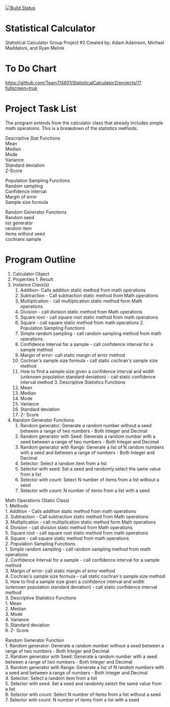 [![Build Status](https://travis-ci.com/Team7IS601/StatisticalCalculator2.svg?branch=master)](https://travis-ci.com/Team7IS601/StatisticalCalculator2)
 
# Statistical Calculator 
Statistical Calculator Group Project #2
Created by: Adam Adamson, Michael Maddaloni, and Ryan Melink

# To Do Chart
https://github.com/Team7IS601/StatisticalCalculator2/projects/1?fullscreen=true

# Project Task List
The program extends from the calculator class that already includes simple math operatoins. This is a breakdown of the statistics methods.

Descriptive Stat Functions    
Mean  
Median  
Mode    
Variance  
Standard deviation  
Z-Score  

Population Sampling Functions    
Random sampling  
Confidence interval    
Margin of error    
Sample size formula  

Random Generator Functions  
Random seed    
list generator  
random item  
items without seed  
cochrans sample  




# Program Outline
1. Calculator Object
  1. Properties
    1. Result
  2. Instance Class(s)
      1. Addition- Calls addition static method from math operations
      2. Subtraction - Call subtraction static method from Math operations
      3. Multiplication - call multiplication static method form Math operations
      4. Division - call division static method from Math operations
      5. Square root - call square root static method from math operations
      6. Square - call square static method from math operations
    2. Population Sampling Functions
      1. Simple random sampling - call random sampling method from math operations
      2. Confidence Interval for a sample - call confidence interval for a sample method
      3. Margin of error- call static margin of error method
      4. Cochran's sample size formula - call static cochran's sample size method
      5. How to find a sample size given a confidence interval and width (unknown population standard 
      deviation) - call static confidence interval method
    3. Descriptive Statistics Functions
      1. Mean
      2. Median
      3. Mode
      4. Variance
      5. Standard deviation
      6. Z- Score  
4. Random Generator Functions
      1. Random generator: Generate a random number without a seed between a range of two numbers - Both 
      Integer and Decimal
      2. Random generator with Seed: Generate a random number with a seed between a range of two numbers - 
      Both Integer and Decimal
      3. Random generator with Range: Generate a list of N random numbers with a seed and between a range 
      of numbers - Both Integer and Decimal
      4. Selector: Select a random item from a list
      5. Selector with seed: Set a seed and randomly.select the same value from a list
      6. Selector with count: Select N number of items from a list without a seed
      7. Selector with count:  N number of items from a list with a seed

 Math Operations (Static Class)  
    1. Methods  
        1. Addition - Calls addition static method from math operations  
        2. Subtraction - Call subtraction static method from Math operations  
        3. Multiplication - call multiplication static method form Math operations  
        4. Division - call division static method from Math operations  
        5. Square root - call square root static method from math operations  
        6. Square - call square static method from math operations  
    2. Population Sampling Functions  
      1. Simple random sampling - call random sampling method from math operations  
      2. Confidence Interval for a sample - call confidence interval for a sample method  
      3. Margin of error- call static margin of error method  
      4. Cochran&#39;s sample size formula - call static cochran&#39;s sample size method  
      5. How to find a sample size given a confidence interval and width (unknown population standard     deviation) - call static confidence interval method  
    3. Descriptive Statistics Functions  
      1. Mean  
      2. Median  
      3. Mode  
      4. Variance  
      5. Standard deviation  
      6. Z- Score  

Random Generator Function  
      1. Random generator: Generate a random number without a seed between a range of two numbers - Both 
      Integer and Decimal  
      2. Random generator with Seed: Generate a random number with a seed between a range of two numbers - 
      Both Integer and Decimal  
      3. Random generator with Range: Generate a list of N random numbers with a seed and between a range 
      of numbers - Both Integer and Decimal  
      4. Selector: Select a random item from a list  
      5. Selector with seed: Set a seed and randomly.select the same value from a list  
      6. Selector with count: Select N number of items from a list without a seed  
      7. Selector with count:  N number of items from a list with a seed  

